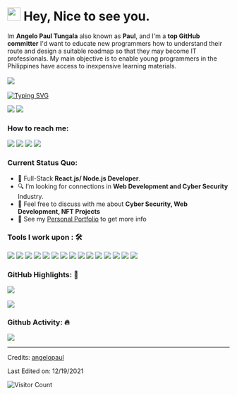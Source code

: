 <h1><img src="https://emojis.slackmojis.com/emojis/images/1531849430/4246/blob-sunglasses.gif?1531849430" width="30"/> Hey, Nice to see you.</h1>

Im **Angelo Paul Tungala** also known as **Paul**, and I'm a **top GitHub committer** I'd want to educate new programmers how to understand their route and design a suitable roadmap so that they may become IT professionals. My main objective is to enable young programmers in the Philippines have access to inexpensive learning materials.<br><br>
<a href="https://www.youtube.com/angelopaul"><img src="https://camo.githubusercontent.com/d79c5549652f9c7690992eb49571d216a70a480681561cbd93bfbfc77c491e54/68747470733a2f2f696d672e736869656c64732e696f2f62616467652f596f75547562652d4646303030303f7374796c653d666f722d7468652d6261646765266c6f676f3d796f7574756265266c6f676f436f6c6f723d7768697465"></a><img><br><br>
[![Typing SVG](https://readme-typing-svg.herokuapp.com?color=%2349F707&lines=I'm+Angelo+Paul%C3%B1as%2C+22+years+old;Front-end+Web+Developer;Cyber+Security+Specialist)](https://git.io/typing-svg)

[![](https://img.shields.io/badge/Gmail-angelopaultungala@gmail.com-red)](mailto:angelopaultungala@gmail.com) [![](https://img.shields.io/badge/Linkedin-Angelo%20Paul%20Tungala%C3%B1as-blue)](https://www.linkedin.com/in/angelotungala/)

### How to reach me: 
<a href="mailto: angelopaultungala@gmail.com">
<img src="https://img.shields.io/badge/-angelopaultungala@gmail.com-7B83EB?&style=for-the-badge&logo=Microsoft-outlook&logoColor=white" ></a>  <a  href="https://www.instagram.com/xzhouuu/">   <img src="https://img.shields.io/badge/@xzhouuu-%23E4405F.svg?&style=for-the-badge&logo=instagram&logoColor=white"></a>  <a href="https://www.linkedin.com/in/angelopaultungala/"><img src="https://img.shields.io/badge/angelopaultungala-%230077B5.svg?&style=for-the-badge&logo=linkedin&logoColor=white" ></a>  <a  href="https://www.angelopaul.netlify.app/"><img src="https://img.shields.io/badge/angelopaultungala.github.io-%2312100E.svg?&style=for-the-badge&logo=safari&logoColor=white"></a>

### Current Status Quo:

- 💼 Full-Stack <strong>React.js/ Node.js Developer</strong>.
- 🔍 I’m looking for connections in <strong>Web Development and Cyber Security</strong> Industry.
- 💬 Feel free to discuss with me about <strong>Cyber Security, Web Development, NFT Projects</strong>
- 👀 See my [Personal Portfolio](https://angelopaul.github.io/portfolio/) to get more info

### Tools I work upon : 🛠

<img src="https://img.shields.io/badge/html5-%23E34F26.svg?style=for-the-badge&logo=html5&logoColor=white">   <img src="https://img.shields.io/badge/css3%20-%2314354C.svg?&style=for-the-badge&logo=css3&logoColor=white">   <img src="https://img.shields.io/badge/javascript%20-%23323330.svg?&style=for-the-badge&logo=javascript&logoColor=%23F7DF1E"> <img src="https://img.shields.io/badge/PHP%20-%23777BB4.svg?&style=for-the-badge&logo=php&logoColor=white">   <img src="https://img.shields.io/badge/react-%2320232a.svg?style=for-the-badge&logo=react&logoColor=%2361DAFB"> <img src="https://img.shields.io/badge/Angular%20-%23DD0031.svg?&style=for-the-badge&logo=angular&logoColor=white"> <img src="https://img.shields.io/badge/Babel-F9DC3e?style=for-the-badge&logo=babel&logoColor=black"> <img src="https://img.shields.io/badge/node.js%20-%23008CC1.svg?&style=for-the-badge&logo=node.js&logoColor=white"> <img src="https://img.shields.io/badge/mongodb%20-%2347A248svg?&style=for-the-badge&logo=mongodb&logoColor=white"> <img src="https://img.shields.io/badge/git%20-%23F05032.svg?&style=for-the-badge&logo=git&logoColor=white"/> <img src="http://img.shields.io/badge/-VS%20Code-000000?style=for-the-badge&logo=Visual-studio-code&logoColor=blue"> <img src="https://img.shields.io/badge/bootstrap-%23563D7C.svg?style=for-the-badge&logo=bootstrap&logoColor=white"> <img src="https://img.shields.io/badge/Canva-%2300C4CC.svg?style=for-the-badge&logo=Canva&logoColor=white"> <img src="https://img.shields.io/badge/figma-%23F24E1E.svg?style=for-the-badge&logo=figma&logoColor=white"> <img src="https://img.shields.io/badge/Eclipse-FE7A16.svg?style=for-the-badge&logo=Eclipse&logoColor=white">

### GitHub Highlights: :blossom:
<a href="https://www.linkedin.com/in/carlcastanas/">
   <img align="center" src="https://github-readme-streak-stats.herokuapp.com/?user=angelopaul&theme=buefy-dark&date_format=M%20j%5B%2C%20Y%5D" />
</a><br><br>
<a href="https://www.linkedin.com/in/angelopaul/">
  <img align="center" src="https://github-readme-stats.vercel.app/api/top-langs/?username=angelopaul&langs_count=8&layout=compact&theme=material-palenight&hide=html,Tcl" />
</a>

### Github Activity: 🔥 
<img align="center" src="https://activity-graph.herokuapp.com/graph?username=angelopaul&theme=dracula&color=B994E6&bg_color=2B2D3D" />

-----
Credits: [angelopaul](https://github.com/xzhouuu)

Last Edited on: 12/19/2021

![Visitor Count](https://profile-counter.glitch.me/{angelopaul}/count.svg)


